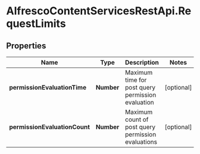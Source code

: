 # AlfrescoContentServicesRestApi.RequestLimits

## Properties
Name | Type | Description | Notes
------------ | ------------- | ------------- | -------------
**permissionEvaluationTime** | **Number** | Maximum time for post query permission evaluation | [optional] 
**permissionEvaluationCount** | **Number** | Maximum count of post query permission evaluations | [optional] 


